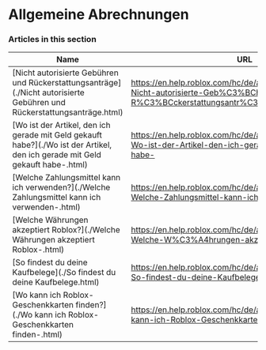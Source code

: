# Allgemeine Abrechnungen  
### Articles in this section
Name|URL
-|-
[Nicht autorisierte Gebühren und Rückerstattungsanträge](./Nicht autorisierte Gebühren und Rückerstattungsanträge.html) |https://en.help.roblox.com/hc/de/articles/203312650-Nicht-autorisierte-Geb%C3%BChren-und-R%C3%BCckerstattungsantr%C3%A4ge
[Wo ist der Artikel, den ich gerade mit Geld gekauft habe?](./Wo ist der Artikel, den ich gerade mit Geld gekauft habe-.html) |https://en.help.roblox.com/hc/de/articles/360000230723-Wo-ist-der-Artikel-den-ich-gerade-mit-Geld-gekauft-habe-
[Welche Zahlungsmittel kann ich verwenden?](./Welche Zahlungsmittel kann ich verwenden-.html) |https://en.help.roblox.com/hc/de/articles/203312580-Welche-Zahlungsmittel-kann-ich-verwenden-
[Welche Währungen akzeptiert Roblox?](./Welche Währungen akzeptiert Roblox-.html) |https://en.help.roblox.com/hc/de/articles/203312600-Welche-W%C3%A4hrungen-akzeptiert-Roblox-
[So findest du deine Kaufbelege](./So findest du deine Kaufbelege.html) |https://en.help.roblox.com/hc/de/articles/6852905161876-So-findest-du-deine-Kaufbelege
[Wo kann ich Roblox-Geschenkkarten finden?](./Wo kann ich Roblox-Geschenkkarten finden-.html) |https://en.help.roblox.com/hc/de/articles/203312720-Wo-kann-ich-Roblox-Geschenkkarten-finden-